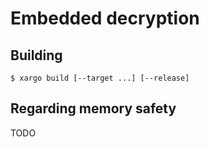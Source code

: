 # Embedded decryption

## Building
```
$ xargo build [--target ...] [--release]
```

## Regarding memory safety
TODO
